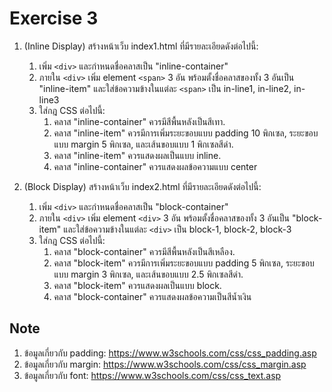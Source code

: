 # Exercise 3

1. (Inline Display) สร้างหน้าเว็บ index1.html ที่มีรายละเอียดดังต่อไปนี้:
   1. เพิ่ม `<div>` และกำหนดชื่อคลาสเป็น "inline-container"
   2. ภายใน `<div>` เพิ่ม element `<span>` 3 อัน พร้อมตั้งชื่อคลาสของทั้ง 3 อันเป็น "inline-item" และใส่ข้อความข้างในแต่ละ `<span>` เป็น in-line1, in-line2, in-line3
   3. ใส่กฎ CSS ต่อไปนี้:
      1. คลาส "inline-container" ควรมีสีพื้นหลังเป็นสีเทา.
      2. คลาส "inline-item" ควรมีการเพิ่มระยะขอบแบบ padding 10 พิกเซล, ระยะขอบแบบ margin 5 พิกเซล, และเส้นขอบแบบ 1 พิกเซลสีดำ. 
      3. คลาส "inline-item" ควรแสดงผลเป็นแบบ inline.
      4. คลาส "inline-container" ควรแสดงผลข้อความแบบ center

2. (Block Display) สร้างหน้าเว็บ index2.html ที่มีรายละเอียดดังต่อไปนี้:
   1. เพิ่ม `<div>` และกำหนดชื่อคลาสเป็น "block-container"
   2. ภายใน `<div>` เพิ่ม element `<div>` 3 อัน พร้อมตั้งชื่อคลาสของทั้ง 3 อันเป็น "block-item" และใส่ข้อความข้างในแต่ละ `<div>` เป็น block-1, block-2, block-3
   3. ใส่กฎ CSS ต่อไปนี้:
      1. คลาส "block-container" ควรมีสีพื้นหลังเป็นสีเหลือง.
      2. คลาส "block-item" ควรมีการเพิ่มระยะขอบแบบ padding 5 พิกเซล, ระยะขอบแบบ margin 3 พิกเซล, และเส้นขอบแบบ 2.5 พิกเซลสีดำ. 
      3. คลาส "block-item" ควรแสดงผลเป็นแบบ block.
      4. คลาส "block-container" ควรแสดงผลข้อความเป็นสีน้ำเงิน

## Note
1. ข้อมูลเกี่ยวกับ padding: https://www.w3schools.com/css/css_padding.asp
2. ข้อมูลเกี่ยวกับ margin: https://www.w3schools.com/css/css_margin.asp
3. ข้อมูลเกี่ยวกับ font: https://www.w3schools.com/css/css_text.asp